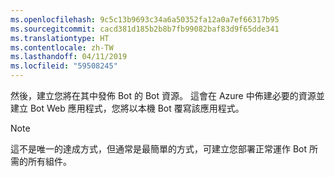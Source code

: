 ```yaml
---
ms.openlocfilehash: 9c5c13b9693c34a6a50352fa12a0a7ef66317b95
ms.sourcegitcommit: cacd381d185b2b8b7fb99082baf83d9f65dde341
ms.translationtype: HT
ms.contentlocale: zh-TW
ms.lasthandoff: 04/11/2019
ms.locfileid: "59508245"
---
```

然後，建立您將在其中發佈 Bot 的 Bot 資源。 這會在 Azure 中佈建必要的資源並建立 Bot Web 應用程式，您將以本機 Bot 覆寫該應用程式。

> [!NOTE]
> 這不是唯一的達成方式，但通常是最簡單的方式，可建立您部署正常運作 Bot 所需的所有組件。

